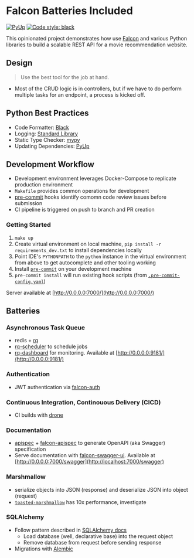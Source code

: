 # Falcon Batteries Included

[![PyUp](https://pyup.io/repos/github/alysivji/falcon-batteries-included/shield.svg)](https://pyup.io/account/repos/github/alysivji/falcon-batteries-included/) [![Code style: black](https://img.shields.io/badge/code%20style-black-000000.svg)](https://github.com/ambv/black)

This opinionated project demonstrates how use [Falcon](https://github.com/falconry/falcon) and various Python libraries to build a scalable REST API for a movie recommendation website.

## Design

> Use the best tool for the job at hand.

* Most of the CRUD logic is in controllers, but if we have to do perform multiple tasks for an endpoint, a process is kicked off.

## Python Best Practices

* Code Formatter: [Black](https://github.com/ambv/black)
* Logging: [Standard Library](https://docs.python.org/3/library/logging.html)
* Static Type Checker: [mypy](https://mypy.readthedocs.io/en/latest/index.html)
* Updating Dependencies: [PyUp](https://pyup.io/)

## Development Workflow

* Development environment leverages Docker-Compose to replicate production environment
* `Makefile` provides common operations for development
* [pre-commit](https://pre-commit.com/) hooks identify comomn code review issues before submission
* CI pipeline is triggered on push to branch and PR creation

### Getting Started

1. `make up`
2. Create virtual environment on local machine, `pip install -r requirements_dev.txt` to install dependencies locally
3. Point IDE's `PYTHONPATH` to the `python` instance in the virtual environment from above to get autocomplete and other tooling working
4. Install [`pre-commit`](https://pre-commit.com/) on your development machine
5. `pre-commit install` will run existing hook scripts (from [`.pre-commit-config.yaml`](https://github.com/alysivji/falcon-batteries-included/blob/master/.pre-commit-config.yaml))

Server available at [http://0.0.0.0:7000/](http://0.0.0.0:7000/)

## Batteries

### Asynchronous Task Queue

* redis + [rq](https://github.com/rq/rq)
* [rq-scheduler](https://github.com/rq/rq-scheduler) to schedule jobs
* [rq-dashboard](https://github.com/eoranged/rq-dashboard) for monitoring. Available at [http://0.0.0.0:9181/](http://0.0.0.0:9181/)

### Authentication

* JWT authentication via [falcon-auth](https://github.com/loanzen/falcon-auth)

### Continuous Integration, Continouous Delivery (CICD)

* CI builds with [drone](https://drone.io/)

### Documentation

* [apispec](https://github.com/marshmallow-code/apispec) + [falcon-apispec](https://github.com/alysivji/falcon-apispec) to generate OpenAPI (aka Swagger) specification
* Serve documentation with [falcon-swagger-ui](https://github.com/rdidyk/falcon-swagger-ui). Available at [http://0.0.0.0:7000/swagger](http://localhost:7000/swagger)

### Marshmallow

* serialize objects into JSON (response) and deserialize JSON into object (request)
* [`toasted-marshmallow`](https://github.com/lyft/toasted-marshmallow) has 10x performance, investigate

### SQLAlchemy

* Follow pattern described in [SQLAlchemy docs](http://docs.sqlalchemy.org/en/latest/orm/session_basics.html#when-do-i-construct-a-session-when-do-i-commit-it-and-when-do-i-close-it)
  * Load database (well, declarative base) into the request object
  * Remove database from request before sending response
* Migrations with [Alembic](http://alembic.zzzcomputing.com/en/latest/)
